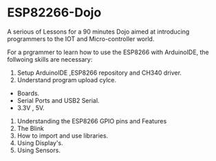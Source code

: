 # ESP82266-Dojo
A serious of Lessons for a 90 minutes Dojo aimed at introducing  programmers to the IOT and Micro-controller world.

For a prgrammer to learn how to use the ESP8266 with ArduinoIDE, the follwoing skills are necessary:

1. Setup ArduinoIDE ,ESP8266 repository and CH340 driver.
1. Understand program upload cylce.
* Boards.
* Serial Ports and USB2 Serial.
* 3.3V , 5V.
1. Understanding the ESP8266 GPIO pins and Features
  1. The Blink
1. How to import and use libraries.
1. Using Display's.
1. Using Sensors.
